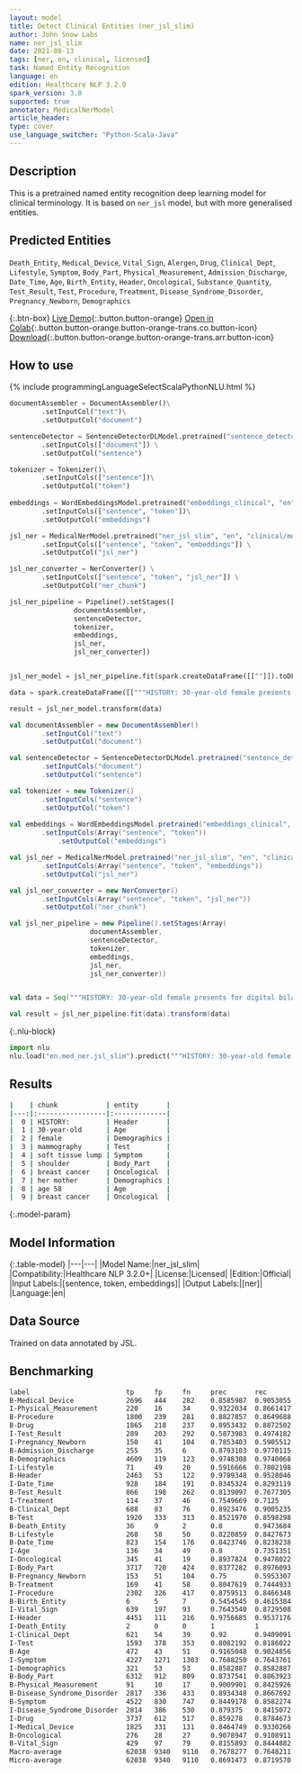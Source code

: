 ```yaml
---
layout: model
title: Detect Clinical Entities (ner_jsl_slim)
author: John Snow Labs
name: ner_jsl_slim
date: 2021-08-13
tags: [ner, en, clinical, licensed]
task: Named Entity Recognition
language: en
edition: Healthcare NLP 3.2.0
spark_version: 3.0
supported: true
annotator: MedicalNerModel
article_header:
type: cover
use_language_switcher: "Python-Scala-Java"
---
```



## Description


This is a pretrained named entity recognition deep learning model for clinical terminology. It is based on `ner_jsl` model, but with more generalised entities.


## Predicted Entities


`Death_Entity`, `Medical_Device`, `Vital_Sign`, `Alergen`, `Drug`, `Clinical_Dept`, `Lifestyle`, `Symptom`, `Body_Part`, `Physical_Measurement`, `Admission_Discharge`, `Date_Time`, `Age`, `Birth_Entity`, `Header`, `Oncological`, `Substance_Quantity`, `Test_Result`, `Test`, `Procedure`, `Treatment`, `Disease_Syndrome_Disorder`, `Pregnancy_Newborn`, `Demographics`


{:.btn-box}
[Live Demo](https://demo.johnsnowlabs.com/healthcare/NER_JSL/){:.button.button-orange}
[Open in Colab](https://colab.research.google.com/github/JohnSnowLabs/spark-nlp-workshop/blob/master/tutorials/streamlit_notebooks/healthcare/NER_JSL.ipynb){:.button.button-orange.button-orange-trans.co.button-icon}
[Download](https://s3.amazonaws.com/auxdata.johnsnowlabs.com/clinical/models/ner_jsl_slim_en_3.2.0_3.0_1628875762291.zip){:.button.button-orange.button-orange-trans.arr.button-icon}


## How to use






<div class="tabs-box" markdown="1">
{% include programmingLanguageSelectScalaPythonNLU.html %}

```python
documentAssembler = DocumentAssembler()\
		.setInputCol("text")\
		.setOutputCol("document")

sentenceDetector = SentenceDetectorDLModel.pretrained("sentence_detector_dl_healthcare", "en", "clinical/models") \
		.setInputCols(["document"]) \
		.setOutputCol("sentence")

tokenizer = Tokenizer()\
		.setInputCols(["sentence"])\
		.setOutputCol("token")
	
embeddings = WordEmbeddingsModel.pretrained("embeddings_clinical", "en", "clinical/models")\
		.setInputCols(["sentence", "token"])\
		.setOutputCol("embeddings")

jsl_ner = MedicalNerModel.pretrained("ner_jsl_slim", "en", "clinical/models") \
		.setInputCols(["sentence", "token", "embeddings"]) \
		.setOutputCol("jsl_ner")

jsl_ner_converter = NerConverter() \
		.setInputCols(["sentence", "token", "jsl_ner"]) \
		.setOutputCol("ner_chunk")

jsl_ner_pipeline = Pipeline().setStages([
				documentAssembler,
				sentenceDetector,
				tokenizer,
				embeddings,
				jsl_ner,
				jsl_ner_converter])


jsl_ner_model = jsl_ner_pipeline.fit(spark.createDataFrame([[""]]).toDF("text"))

data = spark.createDataFrame([["""HISTORY: 30-year-old female presents for digital bilateral mammography secondary to a soft tissue lump palpated by the patient in the upper right shoulder. The patient has a family history of breast cancer within her mother at age 58. Patient denies personal history of breast cancer."""]]).toDF("text")

result = jsl_ner_model.transform(data)
```
```scala
val documentAssembler = new DocumentAssembler()
		.setInputCol("text")
		.setOutputCol("document")

val sentenceDetector = SentenceDetectorDLModel.pretrained("sentence_detector_dl_healthcare", "en", "clinical/models")
		.setInputCols("document") 
		.setOutputCol("sentence")

val tokenizer = new Tokenizer()
		.setInputCols("sentence")
		.setOutputCol("token")
	
val embeddings = WordEmbeddingsModel.pretrained("embeddings_clinical", "en", "clinical/models")
		.setInputCols(Array("sentence", "token"))
	    	.setOutputCol("embeddings")

val jsl_ner = MedicalNerModel.pretrained("ner_jsl_slim", "en", "clinical/models")
		.setInputCols(Array("sentence", "token", "embeddings"))
		.setOutputCol("jsl_ner")

val jsl_ner_converter = new NerConverter()
		.setInputCols(Array("sentence", "token", "jsl_ner"))
		.setOutputCol("ner_chunk")

val jsl_ner_pipeline = new Pipeline().setStages(Array(
					documentAssembler, 
					sentenceDetector, 
					tokenizer, 
					embeddings, 
					jsl_ner, 
					jsl_ner_converter))


val data = Seq("""HISTORY: 30-year-old female presents for digital bilateral mammography secondary to a soft tissue lump palpated by the patient in the upper right shoulder. The patient has a family history of breast cancer within her mother at age 58. Patient denies personal history of breast cancer.""").toDS.toDF("text")

val result = jsl_ner_pipeline.fit(data).transform(data)
```


{:.nlu-block}
```python
import nlu
nlu.load("en.med_ner.jsl_slim").predict("""HISTORY: 30-year-old female presents for digital bilateral mammography secondary to a soft tissue lump palpated by the patient in the upper right shoulder. The patient has a family history of breast cancer within her mother at age 58. Patient denies personal history of breast cancer.""")
```

</div>


## Results


```bash
|    | chunk            | entity       |
|---:|:-----------------|:-------------|
|  0 | HISTORY:         | Header       |
|  1 | 30-year-old      | Age          |
|  2 | female           | Demographics |
|  3 | mammography      | Test         |
|  4 | soft tissue lump | Symptom      |
|  5 | shoulder         | Body_Part    |
|  6 | breast cancer    | Oncological  |
|  7 | her mother       | Demographics |
|  8 | age 58           | Age          |
|  9 | breast cancer    | Oncological  |
```


{:.model-param}
## Model Information


{:.table-model}
|---|---|
|Model Name:|ner_jsl_slim|
|Compatibility:|Healthcare NLP 3.2.0+|
|License:|Licensed|
|Edition:|Official|
|Input Labels:|[sentence, token, embeddings]|
|Output Labels:|[ner]|
|Language:|en|


## Data Source


Trained on data annotated by JSL.


## Benchmarking


```bash
label                        tp     fp     fn     prec       rec        f1       
B-Medical_Device             2696   444    282    0.8585987  0.9053055  0.8813337
I-Physical_Measurement       220    16     34     0.9322034  0.8661417  0.8979592
B-Procedure                  1800   239    281    0.8827857  0.8649688  0.8737864
B-Drug                       1865   218    237    0.8953432  0.8872502  0.8912784
I-Test_Result                289    203    292    0.5873983  0.4974182  0.5386766
I-Pregnancy_Newborn          150    41     104    0.7853403  0.5905512  0.6741573
B-Admission_Discharge        255    35     6      0.8793103  0.9770115  0.9255898
B-Demographics               4609   119    123    0.9748308  0.9740068  0.9744186
I-Lifestyle                  71     49     20     0.5916666  0.7802198  0.6729857
B-Header                     2463   53     122    0.9789348  0.9528046  0.965693 
I-Date_Time                  928    184    191    0.8345324  0.8293119  0.8319139
B-Test_Result                866    198    262    0.8139097  0.7677305  0.7901459
I-Treatment                  114    37     46     0.7549669  0.7125     0.733119 
B-Clinical_Dept              688    83     76     0.8923476  0.9005235  0.8964169
B-Test                       1920   333    313    0.8521970  0.8598298  0.8559965
B-Death_Entity               36     9      2      0.8        0.9473684  0.8674699
B-Lifestyle                  268    58     50     0.8220859  0.8427673  0.8322981
B-Date_Time                  823    154    176    0.8423746  0.8238238  0.8329959
I-Age                        136    34     49     0.8        0.7351351  0.7661972
I-Oncological                345    41     19     0.8937824  0.9478022  0.9199999
I-Body_Part                  3717   720    424    0.8377282  0.8976093  0.8666356
B-Pregnancy_Newborn          153    51     104    0.75       0.5953307  0.6637744
B-Treatment                  169    41     58     0.8047619  0.7444933  0.7734553
I-Procedure                  2302   326    417    0.8759513  0.8466348  0.8610435
B-Birth_Entity               6      5      7      0.5454545  0.4615384  0.5      
I-Vital_Sign                 639    197    93     0.7643540  0.8729508  0.815051 
I-Header                     4451   111    216    0.9756685  0.9537176  0.9645682
I-Death_Entity               2      0      0      1          1          1        
I-Clinical_Dept              621    54     39     0.92       0.9409091  0.9303371
I-Test                       1593   378    353    0.8082192  0.8186022  0.8133775
B-Age                        472    43     51     0.9165048  0.9024856  0.9094413
I-Symptom                    4227   1271   1303   0.7688250  0.7643761  0.7665941
I-Demographics               321    53     53     0.8582887  0.8582887  0.8582887
B-Body_Part                  6312   912    809    0.8737541  0.8863923  0.8800279
B-Physical_Measurement       91     10     17     0.9009901  0.8425926  0.8708134
B-Disease_Syndrome_Disorder  2817   336    433    0.8934348  0.8667692  0.8799001
B-Symptom                    4522   830    747    0.8449178  0.8582274  0.8515206
I-Disease_Syndrome_Disorder  2814   386    530    0.879375   0.8415072  0.8600244
I-Drug                       3737   612    517    0.859278   0.8784673  0.8687667
I-Medical_Device             1825   331    131    0.8464749  0.9330266  0.8876459
B-Oncological                276    28     27     0.9078947  0.9108911  0.9093904
B-Vital_Sign                 429    97     79     0.8155893  0.8444882  0.8297872
Macro-average                62038  9340   9110   0.7678277  0.7648211  0.7663215
Micro-average                62038  9340   9110   0.8691473  0.8719570  0.87055  
```
<!--stackedit_data:
eyJoaXN0b3J5IjpbMTgwOTg5MTgxOSwyMDU5MzA4MTAzLDEwMj
gyMzk4NzIsMjE4NzQ4OTc0XX0=
-->
